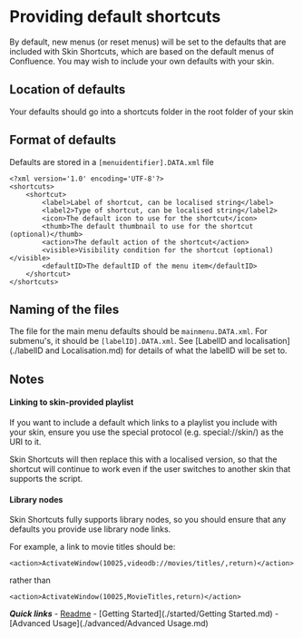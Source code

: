 # Providing default shortcuts

By default, new menus (or reset menus) will be set to the defaults that are included with Skin Shortcuts, which are based on the default menus of Confluence. You may wish to include your own defaults with your skin.

## Location of defaults

Your defaults should go into a shortcuts folder in the root folder of your skin

## Format of defaults

Defaults are stored in a `[menuidentifier].DATA.xml` file

```
<?xml version='1.0' encoding='UTF-8'?>
<shortcuts>
	<shortcut>
		<label>Label of shortcut, can be localised string</label>
		<label2>Type of shortcut, can be localised string</label2>
		<icon>The default icon to use for the shortcut</icon>
		<thumb>The default thumbnail to use for the shortcut (optional)</thumb>
		<action>The default action of the shortcut</action>
		<visible>Visibility condition for the shortcut (optional)</visible>
		<defaultID>The defaultID of the menu item</defaultID>
	</shortcut>
</shortcuts>
```

## Naming of the files

The file for the main menu defaults should be `mainmenu.DATA.xml`. For submenu's, it should be `[labelID].DATA.xml`. See [LabelID and localisation](./labelID and Localisation.md) for details of what the labelID will be set to.

## Notes

#### Linking to skin-provided playlist

If you want to include a default which links to a playlist you include with your skin, ensure you use the special protocol (e.g. special://skin/) as the URI to it.

Skin Shortcuts will then replace this with a localised version, so that the shortcut will continue to work even if the user switches to another skin that supports the script.

#### Library nodes

Skin Shortcuts fully supports library nodes, so you should ensure that any defaults you provide use library node links.

For example, a link to movie titles should be:

`<action>ActivateWindow(10025,videodb://movies/titles/,return)</action>`
	
rather than

`<action>ActivateWindow(10025,MovieTitles,return)</action>`

***Quick links*** - [Readme](../../README.md) - [Getting Started](./started/Getting Started.md) - [Advanced Usage](./advanced/Advanced Usage.md)